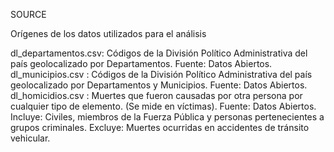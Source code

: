 SOURCE

Orígenes de los datos utilizados para el análisis

dl_departamentos.csv: Códigos de la División Político Administrativa del país geolocalizado por Departamentos. Fuente: Datos Abiertos.
dl_municipios.csv : Códigos de la División Político Administrativa del país geolocalizado por Departamentos y Municipios. Fuente: Datos Abiertos.
dl_homicidios.csv :
Muertes que fueron causadas por otra persona por cualquier tipo de elemento. (Se mide en víctimas). Fuente: Datos Abiertos.
Incluye: Civiles, miembros de la Fuerza Pública y personas pertenecientes a grupos criminales.
Excluye: Muertes ocurridas en accidentes de tránsito vehicular.
